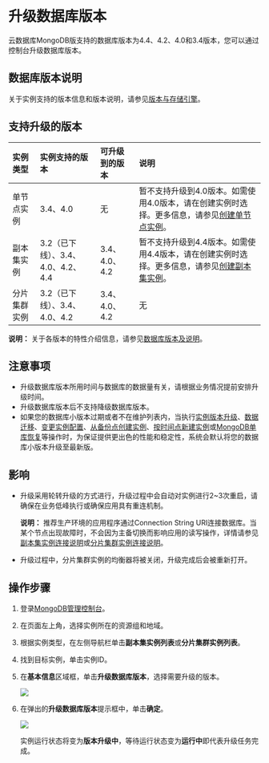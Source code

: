 # 升级数据库版本

云数据库MongoDB版支持的数据库版本为4.4、4.2、4.0和3.4版本，您可以通过控制台升级数据库版本。

## 数据库版本说明

关于实例支持的版本信息和版本说明，请参见[版本与存储引擎](/cn.zh-CN/产品简介/版本及存储引擎.md)。

## 支持升级的版本

|实例类型|实例支持的版本|可升级到的版本|说明|
|:---|:------|:------|:-|
|单节点实例|3.4、4.0|无|暂不支持升级到4.0版本。如需使用4.0版本，请在创建实例时选择。更多信息，请参见[创建单节点实例](/cn.zh-CN/快速入门/创建实例/创建单节点实例.md)。|
|副本集实例|3.2（已下线）、3.4、4.0、4.2、4.4|3.4、4.0、4.2|暂不支持升级到4.4版本。如需使用4.4版本，请在创建实例时选择。更多信息，请参见[创建副本集实例](/cn.zh-CN/快速入门/创建实例/创建副本集实例.md)。|
|分片集群实例|3.2（已下线）、3.4、4.0、4.2|3.4、4.0、4.2|无|

**说明：** 关于各版本的特性介绍信息，请参见[数据库版本及说明](/cn.zh-CN/产品简介/版本及存储引擎.mdsection_okn_x4c_bfb)。

## 注意事项

-   升级数据库版本所用时间与数据库的数据量有关，请根据业务情况提前安排升级时间。
-   升级数据库版本后不支持降级数据库版本。
-   如果您的数据库小版本过期或者不在维护列表内，当执行[实例版本升级](/cn.zh-CN/用户指南/实例管理/数据库升级/升级数据库版本.md)、[数据迁移](/cn.zh-CN/用户指南/数据迁移和同步/MongoDB数据迁移和同步方案概览.md)、[变更实例配置](/cn.zh-CN/用户指南/实例管理/变更实例配置/变更配置方案概览.md)、[从备份点创建实例](/cn.zh-CN/用户指南/数据恢复/从备份点创建实例.md)、[按时间点新建实例](/cn.zh-CN/用户指南/数据恢复/按时间点新建实例.md)或[MongoDB单库恢复](/cn.zh-CN/用户指南/数据恢复/MongoDB单库恢复.md)等操作时，为保证提供更出色的性能和稳定性，系统会默认将您的数据库小版本升级至最新版。

## 影响

-   升级采用轮转升级的方式进行，升级过程中会自动对实例进行2~3次重启，请确保在业务低峰执行或确保应用具有重连机制。

    **说明：** 推荐生产环境的应用程序通过Connection String URI连接数据库。当某个节点出现故障时，不会因为主备切换而影响应用的读写操作，详情请参见[副本集实例连接说明]()或[分片集群实例连接说明]()。

-   升级过程中，分片集群实例的均衡器将被关闭，升级完成后会被重新打开。

## 操作步骤

1.  登录[MongoDB管理控制台](https://mongodb.console.aliyun.com/)。

2.  在页面左上角，选择实例所在的资源组和地域。

3.  根据实例类型，在左侧导航栏单击**副本集实例列表**或**分片集群实例列表**。

4.  找到目标实例，单击实例ID。

5.  在**基本信息**区域框，单击**升级数据库版本**，选择需要升级的版本。

    ![](https://static-aliyun-doc.oss-accelerate.aliyuncs.com/assets/img/zh-CN/9346819951/p21044.png)

6.  在弹出的**升级数据库版本**提示框中，单击**确定**。

    ![](https://static-aliyun-doc.oss-accelerate.aliyuncs.com/assets/img/zh-CN/0446819951/p21045.png)

    实例运行状态将变为**版本升级中**，等待运行状态变为**运行中**即代表升级任务完成。



